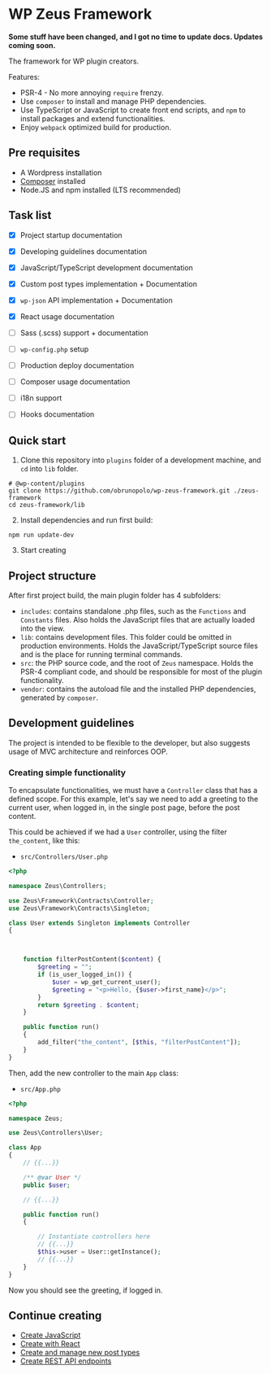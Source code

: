 
# WP Zeus Framework

**Some stuff have been changed, and I got no time to update docs. Updates coming soon.**

The framework for WP plugin creators.

Features:

 * PSR-4 - No more annoying `require` frenzy.
 * Use `composer` to install and manage PHP dependencies.
 * Use TypeScript or JavaScript to create front end scripts, and `npm` to install packages and extend functionalities.
 * Enjoy `webpack` optimized build for production.

## Pre requisites

 - A Wordpress installation
 - [Composer](https://getcomposer.org/) installed
 - Node.JS and npm installed (LTS recommended)

## Task list

 - [x] Project startup documentation
 - [x] Developing guidelines documentation
 - [x] JavaScript/TypeScript development documentation
 - [x] Custom post types implementation + Documentation
 - [x] `wp-json` API implementation + Documentation
 - [x] React usage documentation
 - [ ] Sass (.scss) support + documentation
 - [ ] `wp-config.php` setup
 - [ ] Production deploy documentation
 - [ ] Composer usage documentation
 - [ ] i18n support
 - [ ] Hooks documentation


## Quick start

1. Clone this repository into `plugins` folder of a development machine, and `cd` into `lib` folder.

```
# @wp-content/plugins
git clone https://github.com/obrunopolo/wp-zeus-framework.git ./zeus-framework
cd zeus-framework/lib
```

2. Install dependencies and run first build:

```
npm run update-dev
```

3. Start creating

## Project structure

After first project build, the main plugin folder has 4 subfolders:

 - `includes`: contains standalone .php files, such as the `Functions` and `Constants` files. Also holds the JavaScript files that are actually loaded into the view.
 - `lib`: contains development files. This folder could be omitted in production environments. Holds the JavaScript/TypeScript source files and is the place for running terminal commands.
 - `src`: the PHP source code, and the root of `Zeus` namespace. Holds the PSR-4 compliant code, and should be responsible for most of the plugin functionality.
 - `vendor`: contains the autoload file and the installed PHP dependencies, generated by `composer`.

## Development guidelines

The project is intended to be flexible to the developer, but also suggests usage of MVC architecture and reinforces OOP.

### Creating simple functionality

To encapsulate functionalities, we must have a `Controller` class that has a defined scope. For this example, let's say we need to add a greeting to the current user, when logged in, in the single post page, before the post content.

This could be achieved if we had a `User` controller, using the filter `the_content`, like this:

 - `src/Controllers/User.php`
```php
<?php

namespace Zeus\Controllers;

use Zeus\Framework\Contracts\Controller;
use Zeus\Framework\Contracts\Singleton;

class User extends Singleton implements Controller
{



    function filterPostContent($content) {
        $greeting = "";
        if (is_user_logged_in()) {
            $user = wp_get_current_user();
            $greeting = "<p>Hello, {$user->first_name}</p>";
        }
        return $greeting . $content;
    }

    public function run()
    {
        add_filter("the_content", [$this, "filterPostContent"]);
    }
}
```

Then, add the new controller to the main `App` class:

 - `src/App.php`

```php
<?php

namespace Zeus;

use Zeus\Controllers\User;

class App
{
    // {{...}}

    /** @var User */
    public $user;

    // {{...}}

    public function run()
    {

        // Instantiate controllers here
        // {{...}}
        $this->user = User::getInstance();
        // {{...}}
    }
}
```

Now you should see the greeting, if logged in.

## Continue creating

 - [Create JavaScript](__docs__/js.md)
 - [Create with React](__docs__/react.md)
 - [Create and manage new post types](__docs__/post.md)
 - [Create REST API endpoints](__docs__/endpoints.md)
